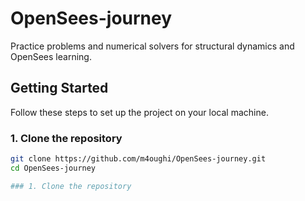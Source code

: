 # OpenSees-journey
Practice problems and numerical solvers for structural dynamics and OpenSees learning.

## Getting Started

Follow these steps to set up the project on your local machine.

### 1. Clone the repository
```bash
git clone https://github.com/m4oughi/OpenSees-journey.git
cd OpenSees-journey

### 1. Clone the repository